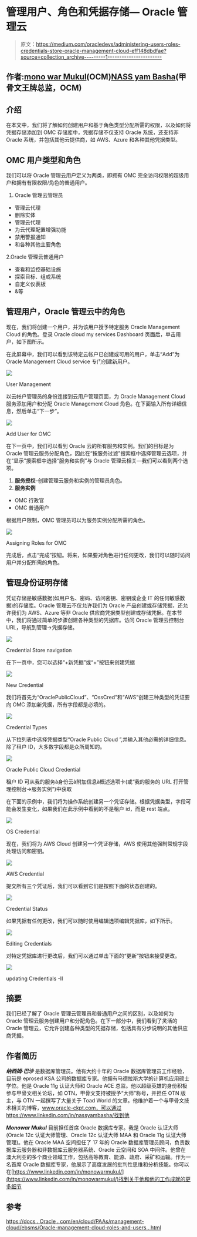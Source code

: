 # 管理用户、角色和凭据存储— Oracle 管理云

> 原文：<https://medium.com/oracledevs/administering-users-roles-credentials-store-oracle-management-cloud-eff148dbdfae?source=collection_archive---------1----------------------->

## 作者:[mono war Mukul](https://medium.com/u/3757393c69bd?source=post_page-----eff148dbdfae--------------------------------)(OCM)[NASS yam Basha](https://medium.com/u/ba3f0a72ff81?source=post_page-----eff148dbdfae--------------------------------)(甲骨文王牌总监，OCM)

## 介绍

在本文中，我们将了解如何创建用户和基于角色类型分配所需的权限，以及如何将凭据存储添加到 OMC 存储库中，凭据存储不仅支持 Oracle 系统，还支持非 Oracle 系统，并包括其他云提供商，如 AWS、Azure 和各种其他凭据类型。

## OMC 用户类型和角色

我们可以将 Oracle 管理云用户定义为两类，即拥有 OMC 完全访问权限的超级用户和拥有有限权限/角色的普通用户。

1.  Oracle 管理云管理员

*   管理云代理
*   删除实体
*   管理云代理
*   为云代理配置增强功能
*   禁用警报通知
*   和各种其他主要角色

2.Oracle 管理云普通用户

*   查看和监控基础设施
*   探索目标、组或系统
*   自定义仪表板
*   &等

## 管理用户，Oracle 管理云中的角色

现在，我们将创建一个用户，并为该用户授予特定服务 Oracle Management Cloud 的角色。登录 Oracle cloud my services Dashboard 页面后，单击用户，如下图所示。

在此屏幕中，我们可以看到该特定云帐户已创建或可用的用户，单击“Add”为 Oracle Management Cloud service 专门创建新用户。

![](img/c1a7cbf8911875d1d6013a1a08e06449.png)

User Management

以云帐户管理员的身份连接到云用户管理页面，为 Oracle Management Cloud 服务添加用户和分配 Oracle Management Cloud 角色。在下面输入所有详细信息，然后单击“下一步”。

![](img/6e23b9d40930ee3b5287d056b0c3e8b3.png)

Add User for OMC

在下一页中，我们可以看到 Oracle 云的所有服务和实例。我们的目标是为 Oracle 管理云服务分配角色，因此在“按服务过滤”搜索框中选择管理云选项，并在“显示”搜索框中选择“服务和实例”与 Oracle 管理云相关—我们可以看到两个选项。

1.  **服务授权**–创建管理云服务和实例的管理员角色。
2.  **服务实例**

*   OMC 行政官
*   OMC 普通用户

根据用户限制，OMC 管理员可以为服务实例分配所需的角色。

![](img/fbcfb1cbdbd09571356254112fd93983.png)

Assigning Roles for OMC

完成后，点击“完成”按钮。将来，如果要对角色进行任何更改，我们可以随时访问用户并分配所需的角色。

## 管理身份证明存储

凭证存储是敏感数据(如用户名、密码、访问密钥、密钥或企业 IT 的任何敏感数据)的存储库。Oracle 管理云不仅允许我们为 Oracle 产品创建或存储凭据，还允许我们为 AWS、Azure 等非 Oracle 供应商凭据类型创建或存储凭据。在本节中，我们将通过简单的步骤创建各种类型的凭据库。访问 Oracle 管理云控制台 URL，导航到管理→凭据存储。

![](img/2e5f980367e115e4fd74147d63e92e74.png)

Credential Store navigation

在下一页中，您可以选择“+新凭据”或“+”按钮来创建凭据

![](img/3709a1346edd0d6d8fb6dde6d9fe0e0c.png)

New Credential

我们将首先为“OraclePublicCloud”、“OssCred”和“AWS”创建三种类型的凭证要向 OMC 添加新凭据，所有字段都是必填的。

![](img/991aa772a62e813ac4836dc3903bf2a3.png)

Credential Types

从下拉列表中选择凭据类型“Oracle Public Cloud ”,并输入其他必需的详细信息。除了租户 ID，大多数字段都是众所周知的。

![](img/3e3601e910abd1043a595bfc92a040dc.png)

Oracle Public Cloud Credential

租户 ID 可从我的服务à身份云à附加信息à概述选项卡(或“我的服务的 URL 打开管理控制台→服务实例”)中获取

在下面的示例中，我们将为操作系统创建另一个凭证存储。根据凭据类型，字段可能会发生变化，如果我们在此示例中看到的不是租户 id，而是 rest 端点。

![](img/5772f3814f126ce30b3dc5a2feb09e10.png)

OS Credential

现在，我们将为 AWS Cloud 创建另一个凭证存储，AWS 使用其他强制常规字段处理访问和密钥。

![](img/494a612284a587c6ab1a46bc1ee255fa.png)

AWS Credential

提交所有三个凭证后，我们可以看到它们是按照下面的状态创建的。

![](img/e8dc3466414942840df80467a887c794.png)

Credential Status

如果凭据有任何更改，我们可以随时使用编辑选项编辑凭据库，如下所示。

![](img/a013fa6f7de56c2c10cbd77febcc0ca2.png)

Editing Credentials

对特定凭据库进行更改后，我们可以通过单击下面的“更新”按钮来接受更改。

![](img/45c15fa9e43fc311f90731dab7abc68e.png)

updating Credentials -II

## 摘要

我们已经了解了 Oracle 管理云管理员和普通用户之间的区别，以及如何为 Oracle 管理云服务创建用户和分配角色。在下一部分中，我们看到了灵活的 Oracle 管理云，它允许创建各种类型的凭据存储，包括具有分步说明的其他供应商凭据。

## 作者简历

***纳西姆·巴沙*** 是数据库管理员。他有大约十年的 Oracle 数据库管理员工作经验，目前是 eprosed KSA 公司的数据库专家。他拥有马德拉斯大学的计算机应用硕士学位。他是 Oracle 11g 认证大师和 Oracle ACE 总监。他以超级英雄的身份积极参与甲骨文相关论坛，如 OTN，甲骨文支持被授予“大师”称号，并担任 OTN 版主，与 OTN 一起撰写了大量关于 Toad World 的文章。他维护着一个与甲骨文技术相关的博客，www.oracle-ckpt.com，可以通过 https://www.linkedin.com/in/nassyambasha/找到他

***Monowar Mukul*** 目前担任首席 Oracle 数据库专家。我是 Oracle 认证大师(Oracle 12c 认证大师管理、Oracle 12c 认证大师 MAA 和 Oracle 11g 认证大师管理)。他在 Oracle MAA 空间担任了 17 年的 Oracle 数据库管理员顾问，负责数据库云服务器和非数据库云服务器系统、Oracle 云空间和 SOA 中间件。他曾在澳大利亚的多个商业领域工作，包括高等教育、能源、政府、采矿和运输。作为一名首席 Oracle 数据库专家，他展示了高度发展的批判性思维和分析技能。你可以在[https://www.linkedin.com/in/monowarmukul/](https://www.linkedin.com/in/monowarmukul/)找到关于他和他的工作成就的更多细节

## 参考

[https://docs . Oracle . com/en/cloud/PAAs/management-cloud/ebsms/Oracle-management-cloud-roles-and-users . html](https://docs.oracle.com/en/cloud/paas/management-cloud/ebsms/oracle-management-cloud-roles-and-users.html)